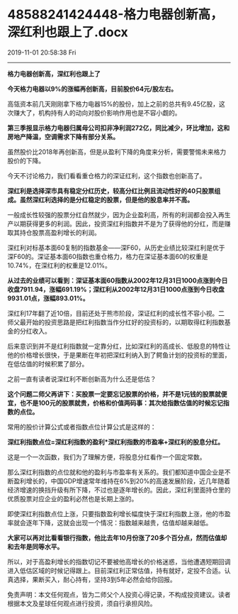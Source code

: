 # 48588241424448-格力电器创新高，深红利也跟上了.docx

2019-11-01 20:58:38 Fri

----

__格力电器创新高，深红利也跟上了__

__今天格力电器以9%的涨幅再创新高，目前股价64元/股左右。__

高瓴资本前几天刚刚拿下格力电器15%的股份，加上之前的总共有9\.45亿股，这次赚大了，机构持有人的动向对股价影响作用也是不容小觑的。

__第三季报显示格力电器归属母公司扣非净利润272亿，同比减少，环比增加，这和房地产降温，空调需求下降有部分关系。__

虽然股价比2018年再创新高，但是从盈利下降的角度来分析，需要警惕未来格力股价的下降。

今天不讨论格力，我们看看重仓格力的深证红利，这个指数也创新高了。

__深红利是选择深市具有稳定分红历史，较高分红比例且流动性好的40只股票组成。虽然深红利选择的是分红稳定的股票，但是他的股息率并不高。__

一般成长性较强的股票分红自然就少，因为企业盈利高，所有的利润都会投入再生产以期获得更多的利润。因此，投资深红利指数并不是为了获得他的分红，而是赚取其持仓股票高盈利增长的利润。

深红利对标基本面60复制的指数基金——深F60，从历史业绩比较深红利是优于深F60的。深证基本面60指数也重仓格力，格力在深证基本面60的权重是10\.74%，在深红利的权重是12\.01%。

__从过去的业绩可以看到：深证基本面60指数从2002年12月31日1000点涨到今日收盘7911\.94，涨幅691\.19%；深红利从2002年12月31日1000点涨到今日收盘9931\.01点，涨幅893\.01%。__

深红利17年翻了近10倍，目前还处于熊市阶段，深证红利的成长性不容小视。二师父最开始的投资思路是把红利指数当作分红好的投资标的，以期取得红利指数基金的分红收入。

后来意识到并不是红利指数就一定靠分红，比如深红利的高成长、低股息的特性让他的价格增长很快，于是果断在年初把深红利纳入到了鳄鱼计划的投资标的里面，在低估值的时候积累了部分。

之前一直有读者说深红利不断创新高为什么还是低估？

__这个问题二师父再讲下：买股票一定要忘记股票的价格，并不是1元钱的股票就便宜，也不是100元的股票就贵，价格和价值两码事：其次给指数估值的时候忘记指数的点位。__

常用的股价计算公式或者指数点位计算公式是这样的：

__深红利指数点位=深红利指数的盈利\*深红利指数的市盈率\+深红利的股息分红。__

这是一个一次函数，我们为了理解方便，将股息分红看作一个固定常数。

那么深红利指数的点位就和他的盈利与市盈率有关系的。我们都知道中国企业是不断盈利增长的，中国GDP增速常年维持在6%到20%的高速发展阶段，近几年随着经济增速的换挡升级有所下降，不过也是逐年增长的。因此，深红利里面持仓里的优质股票对应企业的盈利必然也是长期上涨的。

即使深红利指数点位上涨，只要指数盈利增长幅度快于深红利指数上涨，他的市盈率就会逐年下降，这就会出现一个情况：指数越来越贵，估值却越来越低。

__大家可以再对比看看银行指数，他比去年10月份涨了20多个百分点，然而估值却和去年是同等水平。__

所以，对于高盈利增长的指数切记不要被他高增长的价格迷惑，当他遭遇短期回调进入低估区域的时候记得跟上。目前深红利正常估值，持有就好，定投不合适。认真选择，果断买入，耐心持有，坚持3到5年必然会给你回报。

免责声明：本文任何观点，皆为二师父个人投资心得记录，不构成投资建议。读者根据本文及星球任何观点进行投资，须自行承担风险。

